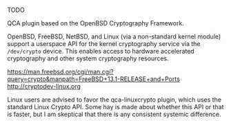 TODO

QCA plugin based on the OpenBSD Cryptography Framework.

OpenBSD, FreeBSD, NetBSD, and Linux (via a non-standard kernel module) support a
userspace API for the kernel cryptography service via the `/dev/crypto` device.
This enables access to hardware accelerated cryptography and other system 
cryptography resources.

https://man.freebsd.org/cgi/man.cgi?query=crypto&manpath=FreeBSD+13.1-RELEASE+and+Ports
http://cryptodev-linux.org

Linux users are advised to favor the qca-linuxcrypto plugin, which uses the 
standard Linux Crypto API. Some hay is made about whether this API or that is
faster, but I am skeptical that there is any consistent systemic difference.
